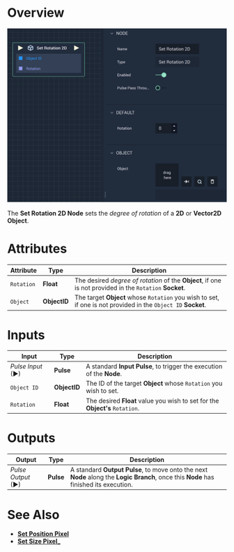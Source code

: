 # Overview

![The Set Rotation 2D Node.](../../../.gitbook/assets/setrotationpixel.png)

The **Set Rotation 2D Node** sets the *degree of rotation* of a **2D** or **Vector2D Object**.

# Attributes

|Attribute|Type|Description|
|---|---|---|
|`Rotation`|**Float**|The desired *degree of rotation* of the **Object**, if one is not provided in the `Rotation` **Socket**.|
|`Object`|**ObjectID** | The target **Object** whose `Rotation` you wish to set, if one is not provided in the `Object ID` **Socket**.|
# Inputs

|Input|Type|Description|
|---|---|---|
|*Pulse Input* (►)|**Pulse**|A standard **Input Pulse**, to trigger the execution of the **Node**.|
| `Object ID` | **ObjectID** | The ID of the target **Object** whose `Rotation` you wish to set. |
| `Rotation` | **Float** | The desired **Float** value you wish to set for the **Object's** `Rotation`.|

# Outputs

|Output|Type|Description|
|---|---|---|
|*Pulse Output* (►)|**Pulse**|A standard **Output Pulse**, to move onto the next **Node** along the **Logic Branch**, once this **Node** has finished its execution.|

# See Also

* [**Set Position Pixel**](set-position-pixel.md)
* [**Set Size Pixel_**](set-size-pixel.md)
